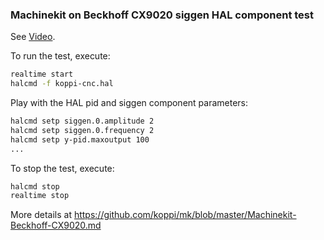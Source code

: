 ### Machinekit on Beckhoff CX9020 siggen HAL component test

See [Video](https://www.youtube.com/watch?v=Xs5yllN3u6Q).

To run the test, execute:
```bash
realtime start
halcmd -f koppi-cnc.hal
```

Play with the HAL pid and siggen component parameters:
```bash
halcmd setp siggen.0.amplitude 2
halcmd setp siggen.0.frequency 2
halcmd setp y-pid.maxoutput 100
...
```

To stop the test, execute:

```bash
halcmd stop
realtime stop
```

More details at https://github.com/koppi/mk/blob/master/Machinekit-Beckhoff-CX9020.md
